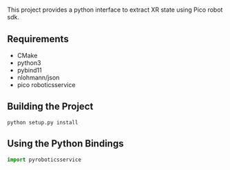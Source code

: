 # 

This project provides a python interface to extract XR state using Pico robot sdk.

## Requirements

- CMake
- python3
- pybind11
- nlohmann/json
- pico roboticsservice

## Building the Project

```
python setup.py install
```

## Using the Python Bindings

```python
import pyroboticsservice
```